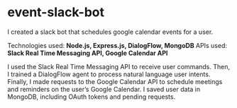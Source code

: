 # event-slack-bot

I created a slack bot that schedules google calendar events for a user. 

Technologies used: <b>Node.js, Express.js, DialogFlow, MongoDB</b>
APIs used: <b>Slack Real Time Messaging API, Google Calendar API</b>

I used the Slack Real Time Messaging API to receive user commands. Then, I trained a DialogFlow agent to process natural language user intents. Finally, I made requests to the Google Calendar API to schedule meetings and reminders on the user’s Google Calendar. I saved user data in MongoDB, including OAuth tokens and pending requests. 
